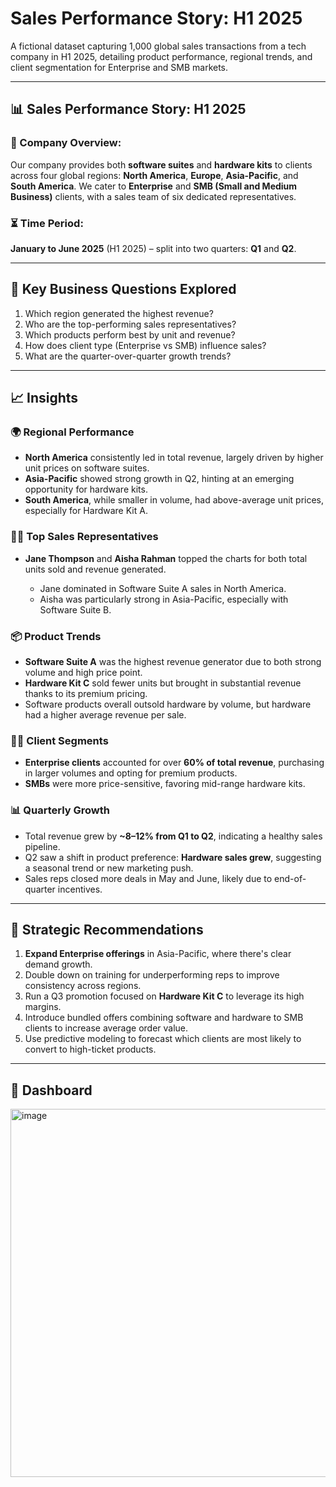 # Sales Performance Story: H1 2025
A fictional dataset capturing 1,000 global sales transactions from a tech company in H1 2025, detailing product performance, regional trends, and client segmentation for Enterprise and SMB markets.

---------------------------------------------------------------------------------------------------------------------------------------------------------------------------

## 📊 **Sales Performance Story: H1 2025**

### 🏢 Company Overview:

Our company provides both **software suites** and **hardware kits** to clients across four global regions: **North America**, **Europe**, **Asia-Pacific**, and **South America**. We cater to **Enterprise** and **SMB (Small and Medium Business)** clients, with a sales team of six dedicated representatives.

### ⏳ Time Period:

**January to June 2025** (H1 2025) – split into two quarters: **Q1** and **Q2**.

---

## 🧩 **Key Business Questions Explored**

1. Which region generated the highest revenue?
2. Who are the top-performing sales representatives?
3. Which products perform best by unit and revenue?
4. How does client type (Enterprise vs SMB) influence sales?
5. What are the quarter-over-quarter growth trends?

---

## 📈 Insights

### 🌍 **Regional Performance**

* **North America** consistently led in total revenue, largely driven by higher unit prices on software suites.
* **Asia-Pacific** showed strong growth in Q2, hinting at an emerging opportunity for hardware kits.
* **South America**, while smaller in volume, had above-average unit prices, especially for Hardware Kit A.

### 🧑‍💼 **Top Sales Representatives**

* **Jane Thompson** and **Aisha Rahman** topped the charts for both total units sold and revenue generated.

  * Jane dominated in Software Suite A sales in North America.
  * Aisha was particularly strong in Asia-Pacific, especially with Software Suite B.

### 📦 **Product Trends**

* **Software Suite A** was the highest revenue generator due to both strong volume and high price point.
* **Hardware Kit C** sold fewer units but brought in substantial revenue thanks to its premium pricing.
* Software products overall outsold hardware by volume, but hardware had a higher average revenue per sale.

### 🧑‍💼 **Client Segments**

* **Enterprise clients** accounted for over **60% of total revenue**, purchasing in larger volumes and opting for premium products.
* **SMBs** were more price-sensitive, favoring mid-range hardware kits.

### 📊 **Quarterly Growth**

* Total revenue grew by **\~8–12% from Q1 to Q2**, indicating a healthy sales pipeline.
* Q2 saw a shift in product preference: **Hardware sales grew**, suggesting a seasonal trend or new marketing push.
* Sales reps closed more deals in May and June, likely due to end-of-quarter incentives.

---

## 🧠 Strategic Recommendations

1. **Expand Enterprise offerings** in Asia-Pacific, where there's clear demand growth.
2. Double down on training for underperforming reps to improve consistency across regions.
3. Run a Q3 promotion focused on **Hardware Kit C** to leverage its high margins.
4. Introduce bundled offers combining software and hardware to SMB clients to increase average order value.
5. Use predictive modeling to forecast which clients are most likely to convert to high-ticket products.

---

## 📌 Dashboard

<img width="589" alt="image" src="https://github.com/user-attachments/assets/20771f10-0483-4e41-bcb6-8746294e2d21" />


